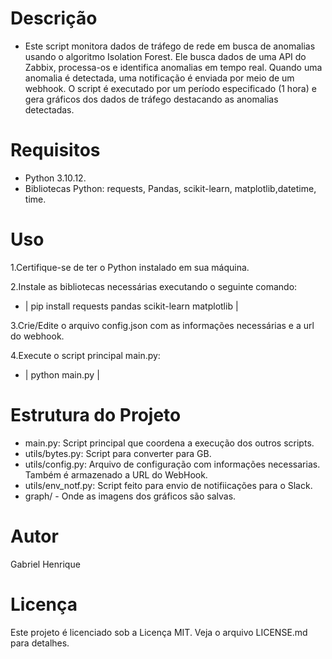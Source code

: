 # Descrição
- Este script monitora dados de tráfego de rede em busca de anomalias usando o algoritmo Isolation Forest. Ele busca dados de uma API do Zabbix, processa-os e identifica anomalias em tempo real. Quando uma anomalia é detectada, uma notificação é enviada por meio de um webhook. O script é executado por um período especificado (1 hora) e gera gráficos dos dados de tráfego destacando as anomalias detectadas.

# Requisitos
- Python 3.10.12.
- Bibliotecas Python: requests, Pandas, scikit-learn, matplotlib,datetime, time.

# Uso
1.Certifique-se de ter o Python instalado em sua máquina.

2.Instale as bibliotecas necessárias executando o seguinte comando:

- | pip install requests pandas scikit-learn matplotlib |

3.Crie/Edite o arquivo config.json com as informações necessárias e a url do webhook.

4.Execute o script principal main.py:

- | python main.py |

# Estrutura do Projeto
- main.py: Script principal que coordena a execução dos outros scripts.
- utils/bytes.py: Script para converter para GB.
- utils/config.py: Arquivo de configuração com informações necessarias. Também é armazenado a URL do WebHook.
- utils/env_notf.py: Script feito para envio de notifiicações para o Slack.
- graph/ - Onde as imagens dos gráficos são salvas.

# Autor
Gabriel Henrique

# Licença
Este projeto é licenciado sob a Licença MIT. Veja o arquivo LICENSE.md para detalhes.